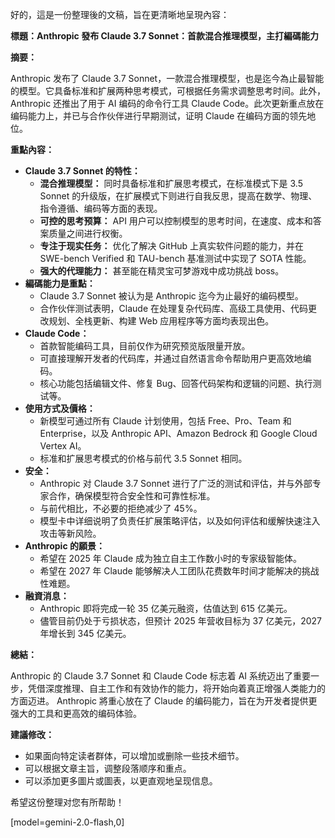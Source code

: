 好的，這是一份整理後的文稿，旨在更清晰地呈現內容：

**標題：Anthropic 發布 Claude 3.7 Sonnet：首款混合推理模型，主打編碼能力**

**摘要：**

Anthropic 发布了 Claude 3.7 Sonnet，一款混合推理模型，也是迄今為止最智能的模型。它具备标准和扩展两种思考模式，可根据任务需求调整思考时间。此外，Anthropic 还推出了用于 AI 编码的命令行工具 Claude Code。此次更新重点放在编码能力上，并已与合作伙伴进行早期测试，证明 Claude 在编码方面的领先地位。

**重點內容：**

*   **Claude 3.7 Sonnet 的特性：**
    *   **混合推理模型：** 同时具备标准和扩展思考模式，在标准模式下是 3.5 Sonnet 的升级版，在扩展模式下则进行自我反思，提高在数学、物理、指令遵循、编码等方面的表现。
    *   **可控的思考预算：** API 用户可以控制模型的思考时间，在速度、成本和答案质量之间进行权衡。
    *   **专注于现实任务：** 优化了解决 GitHub 上真实软件问题的能力，并在 SWE-bench Verified 和 TAU-bench 基准测试中实现了 SOTA 性能。
    *   **强大的代理能力：** 甚至能在精灵宝可梦游戏中成功挑战 boss。
*   **編碼能力是重點：**
    *   Claude 3.7 Sonnet 被认为是 Anthropic 迄今为止最好的编码模型。
    *   合作伙伴测试表明，Claude 在处理复杂代码库、高级工具使用、代码更改规划、全栈更新、构建 Web 应用程序等方面均表现出色。
*   **Claude Code：**
    *   首款智能编码工具，目前仅作为研究预览版限量开放。
    *   可直接理解开发者的代码库，并通过自然语言命令帮助用户更高效地编码。
    *   核心功能包括编辑文件、修复 Bug、回答代码架构和逻辑的问题、执行测试等。
*   **使用方式及價格：**
    *   新模型可通过所有 Claude 计划使用，包括 Free、Pro、Team 和 Enterprise，以及 Anthropic API、Amazon Bedrock 和 Google Cloud Vertex AI。
    *   标准和扩展思考模式的价格与前代 3.5 Sonnet 相同。
*   **安全：**
    *   Anthropic 对 Claude 3.7 Sonnet 进行了广泛的测试和评估，并与外部专家合作，确保模型符合安全性和可靠性标准。
    *   与前代相比，不必要的拒绝减少了 45%。
    *   模型卡中详细说明了负责任扩展策略评估，以及如何评估和缓解快速注入攻击等新风险。
*   **Anthropic 的願景：**
    *   希望在 2025 年 Claude 成为独立自主工作数小时的专家级智能体。
    *   希望在 2027 年 Claude 能够解决人工团队花费数年时间才能解决的挑战性难题。
*   **融資消息：**
    *   Anthropic 即将完成一轮 35 亿美元融资，估值达到 615 亿美元。
    *   儘管目前仍处于亏损状态，但预计 2025 年营收目标为 37 亿美元，2027 年增长到 345 亿美元。

**總結：**

Anthropic 的 Claude 3.7 Sonnet 和 Claude Code 标志着 AI 系统迈出了重要一步，凭借深度推理、自主工作和有效协作的能力，将开始向着真正增强人类能力的方面迈进。 Anthropic 將重心放在了 Claude 的编码能力，旨在为开发者提供更强大的工具和更高效的编码体验。

**建議修改：**

*   如果面向特定读者群体，可以增加或删除一些技术细节。
*   可以根据文章主旨，调整段落顺序和重点。
*   可以添加更多圖片或圖表，以更直观地呈现信息。

希望这份整理对您有所帮助！

[model=gemini-2.0-flash,0]
